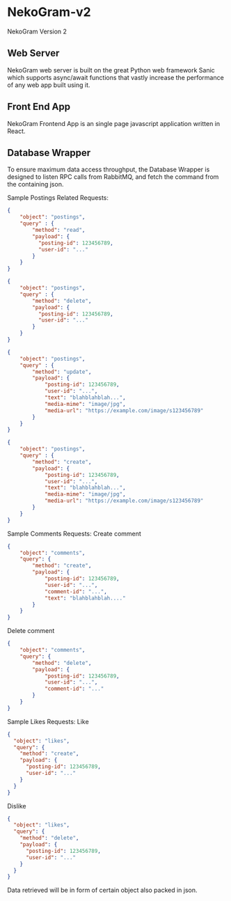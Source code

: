 # NekoGram-v2
NekoGram Version 2

## Web Server

NekoGram web server is built on the great Python web framework Sanic which supports async/await functions that vastly increase the performance of any web app built using it. 

## Front End App

NekoGram Frontend App is an single page javascript application written in React.

## Database Wrapper

To ensure maximum data access throughput, the Database Wrapper is designed to listen RPC calls from RabbitMQ, and fetch the command from the containing json.

Sample Postings Related Requests:
```json
{
    "object": "postings",
    "query" : {
        "method": "read",
        "payload": {
          "posting-id": 123456789,
          "user-id": "..."
        }
    }
}
```
```json
{
    "object": "postings",
    "query" : {
        "method": "delete",
        "payload": {
          "posting-id": 123456789,
          "user-id": "..."
        }
    }
}
```
```json
{
    "object": "postings",
    "query" : {
        "method": "update",
        "payload": {
            "posting-id": 123456789,
            "user-id": "...",
            "text": "blahblahblah...",
            "media-mime": "image/jpg",
            "media-url": "https://example.com/image/s123456789"
        }
    }
}
```
```json
{
    "object": "postings",
    "query" : {
        "method": "create",
        "payload": {
            "posting-id": 123456789,
            "user-id": "...",
            "text": "blahblahblah...",
            "media-mime": "image/jpg",
            "media-url": "https://example.com/image/s123456789"
        }
    }
}
```
Sample Comments Requests:
Create comment
```json
{
    "object": "comments",
    "query": {
        "method": "create",
        "payload": {
            "posting-id": 123456789,
            "user-id": "...",
            "comment-id": "...",
            "text": "blahblahblah...."
        }
    }
}
```
Delete comment
```json
{
    "object": "comments",
    "query": {
        "method": "delete",
        "payload": {
            "posting-id": 123456789,
            "user-id": "...",
            "comment-id": "..."
        }
    }
}
```

Sample Likes Requests:
Like
```json
{
  "object": "likes",
  "query": {
    "method": "create",
    "payload": {
      "posting-id": 123456789,
      "user-id": "..."
    }
  }
}
```
Dislike
```json
{
  "object": "likes",
  "query": {
    "method": "delete",
    "payload": {
      "posting-id": 123456789,
      "user-id": "..."
    }
  }
}
```

Data retrieved will be in form of certain object also packed in json.

